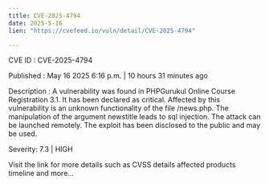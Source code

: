 ```yaml
---
title: CVE-2025-4794
date: 2025-5-16
lien: "https://cvefeed.io/vuln/detail/CVE-2025-4794"

---
```


CVE ID : CVE-2025-4794

Published :  May 16
2025
6:16 p.m. | 10 hours
31 minutes ago

Description : A vulnerability was found in PHPGurukul Online Course Registration 3.1. It has been declared as critical. Affected by this vulnerability is an unknown functionality of the file /news.php. The manipulation of the argument newstitle leads to sql injection. The attack can be launched remotely. The exploit has been disclosed to the public and may be used.

Severity: 7.3 | HIGH

Visit the link for more details
such as CVSS details
affected products
timeline
and more...
